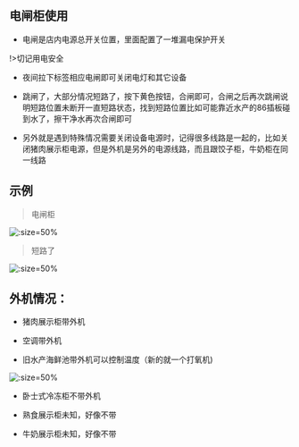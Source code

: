 ## 电闸柜使用

* 电闸是店内电源总开关位置，里面配置了一堆漏电保护开关

!>切记用电安全

* 夜间拉下标签相应电闸即可关闭电灯和其它设备

* 跳闸了，大部分情况短路了，按下黄色按钮，合闸即可，合闸之后再次跳闸说明短路位置未断开一直短路状态，找到短路位置比如可能靠近水产的86插板碰到水了，擦干净水再次合闸即可

* 另外就是遇到特殊情况需要关闭设备电源时，记得很多线路是一起的，比如关闭猪肉展示柜电源，但是外机是另外的电源线路，而且跟饺子柜，牛奶柜在同一线路

## 示例

> 电闸柜

![](http://hello-meta.xyz//equipment/电闸柜.jpeg ':size=50%')

> 短路了

![](http://hello-meta.xyz//equipment/电闸柜短路.jpeg ':size=50%')

## 外机情况：

* 猪肉展示柜带外机

* 空调带外机

* 旧水产海鲜池带外机可以控制温度（新的就一个打氧机)

![](http://hello-meta.xyz//equipment/外机海鲜池.jpeg ':size=50%')

* 卧士式冷冻柜不带外机

* 熟食展示柜未知，好像不带

* 牛奶展示柜未知，好像不带
